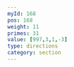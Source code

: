 ```yaml
---
myId: 168
pos: 168
weight: 11
primes: 31
value: [997,3,1,-3]
type: directions
category: section
---
```

